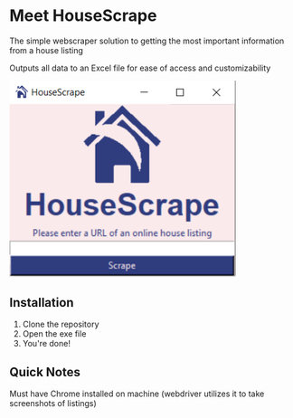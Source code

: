 # Meet HouseScrape
The simple webscraper solution to getting the most important information from a house listing

Outputs all data to an Excel file for ease of access and customizability


<p align='left'>
<img src='./resources/screenshot_UI.PNG' width='400'>
</p>


## Installation
1. Clone the repository
2. Open the exe file
3. You're done!

## Quick Notes
Must have Chrome installed on machine (webdriver utilizes it to take screenshots of listings)

